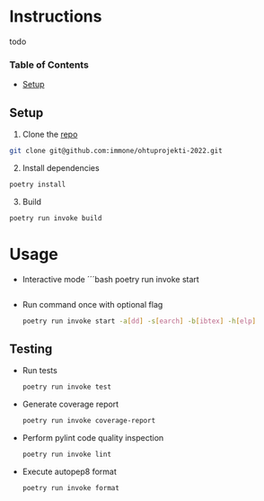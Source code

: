 # Instructions

todo

### Table of Contents
- [Setup](#setup)


## Setup

1. Clone the [repo](https://github.com/immone/ohtuprojekti-2022/tree/dev)
```bash
git clone git@github.com:immone/ohtuprojekti-2022.git
````
2. Install dependencies
```bash
poetry install
````
3. Build
```bash
poetry run invoke build
```

# Usage
- Interactive mode
    ´´´bash
    poetry run invoke start
    ````
- Run command once with optional flag
    ```bash
    poetry run invoke start -a[dd] -s[earch] -b[ibtex] -h[elp]
    ```

## Testing

- Run tests
    ```bash
    poetry run invoke test
    ```
- Generate coverage report
    ```bash
    poetry run invoke coverage-report
    ```
- Perform pylint code quality inspection
    ```bash
    poetry run invoke lint
    ```
- Execute autopep8 format
    ```bash
    poetry run invoke format
    ```
